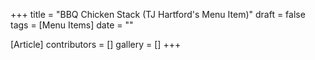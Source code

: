 +++
title = "BBQ Chicken Stack (TJ Hartford's Menu Item)"
draft = false
tags = [Menu Items]
date = ""

[Article]
contributors = []
gallery = []
+++